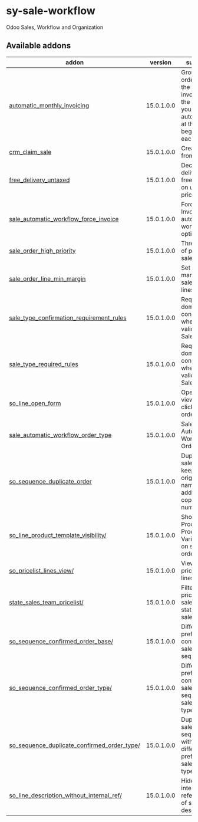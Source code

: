 # sy-sale-workflow
Odoo Sales, Workflow and Organization

[//]: # (addons)

Available addons
----------------
addon | version | summary
--- | --- | ---
[automatic_monthly_invoicing](automatic_monthly_invoicing/) | 15.0.1.0.0 | Group sales orders on the same invoice for the partners you set up automatically at the beginning of each month.
[crm_claim_sale](crm_claim_sale/) | 15.0.1.0.0 | Create Sales from a Claim.
[free_delivery_untaxed](free_delivery_untaxed/) | 15.0.1.0.0 | Decide if delivery is free based on untaxed price
[sale_automatic_workflow_force_invoice](sale_automatic_workflow_force_invoice/) | 15.0.1.0.0 | Force Invoice as an automatic workflow option
[sale_order_high_priority](sale_order_high_priority/) | 15.0.1.0.0 | Three levels of priority in sale orders
[sale_order_line_min_margin](sale_order_line_min_margin/) | 15.0.1.0.0 | Set minimum margin in sale order lines
[sale_type_confirmation_requirement_rules](sale_type_confirmation_requirement_rules/) | 15.0.1.0.0 | Required domain conditions when validating a Sale Order
[sale_type_required_rules](sale_type_required_rules/) | 15.0.1.0.0 | Required domain conditions when validating a Sale Order
[so_line_open_form](so_line_open_form/) | 15.0.1.0.0 | Open form view when click on sale order line
[sale_automatic_workflow_order_type](sale_automatic_workflow_order_type/) | 15.0.1.0.0 | Sale Automatic Workflow Order Type.
[so_sequence_duplicate_order](so_sequence_duplicate_order/) | 15.0.1.0.0 | Duplicate sales orders keeping the original name and adding the copy number.
[so_line_product_template_visibility/](so_line_product_template_visibility/) | 15.0.1.0.0 | Show/Hide Product and Product Variant fields on sales order line.
[so_pricelist_lines_view/](so_pricelist_lines_view/) | 15.0.1.0.0 | View pricelist lines.
[state_sales_team_pricelist/](state_sales_team_pricelist/) | 15.0.1.0.0 | Filter pricelist in sales by state and sales team.
[so_sequence_confirmed_order_base/](so_sequence_confirmed_order_base/) | 15.0.1.0.0 | Different prefix to confirmed sales orders sequence.
[so_sequence_confirmed_order_type/](so_sequence_confirmed_order_type/) | 15.0.1.0.0 | Different prefix to confirmed sales orders sequence by sale order type.
[so_sequence_duplicate_confirmed_order_type/](so_sequence_duplicate_confirmed_order_type/) | 15.0.1.0.0 | Duplicate sale order sequence with differente prefix by sale order type.
[so_line_description_without_internal_ref/](so_line_description_without_internal_ref/) | 15.0.1.0.0 | Hide the internal references of sales line descriptions.

[//]: # (end addons)
